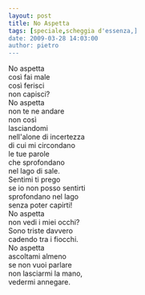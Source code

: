 ```yaml
---
layout: post
title: No Aspetta
tags: [speciale,scheggia d'essenza,]
date: 2009-03-28 14:03:00
author: pietro
---
```

No aspetta<br/>così fai male<br/>così ferisci<br/>non capisci?<br/>No aspetta<br/>non te ne andare<br/>non così<br/>lasciandomi<br/>nell'alone di incertezza<br/>di cui mi circondano<br/>le tue parole<br/>che sprofondano<br/>nel lago di sale.<br/>Sentimi ti prego<br/>se io non posso sentirti<br/>sprofondano nel lago<br/>senza poter capirti!<br/>No aspetta<br/>non vedi i miei occhi?<br/>Sono triste davvero<br/>cadendo tra i fiocchi.<br/>No aspetta<br/>ascoltami almeno<br/>se non vuoi parlare<br/>non lasciarmi la mano,<br/>vedermi annegare.
